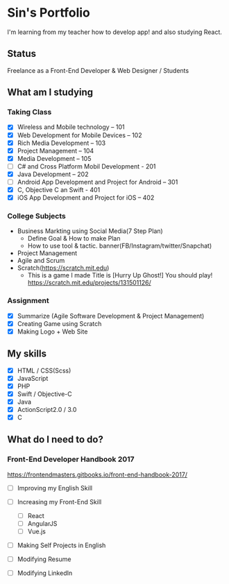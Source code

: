 # Sin's Portfolio

I'm learning from my teacher how to develop app! and also studying React.


## Status
Freelance as a Front-End Developer & Web Designer / Students

## What am I studying
### Taking Class
- [x] Wireless and Mobile technology – 101
- [x] Web Development for Mobile Devices – 102
- [x] Rich Media Development – 103
- [x] Project Management – 104
- [x] Media Development – 105
- [ ] C# and Cross Platform Mobil Development - 201
- [x] Java Development – 202
- [ ] Android App Development and Project for Android – 301
- [x] C, Objective C an Swift - 401
- [x] iOS App Development and Project for iOS – 402

### College Subjects
- Business Markting using Social Media(7 Step Plan) 
  - Define Goal & How to make Plan
  - How to use tool & tactic. banner(FB/Instagram/twitter/Snapchat)
- Project Management
- Agile and Scrum
- Scratch(https://scratch.mit.edu)
  - This is a game I made
    Title is [Hurry Up Ghost!] You should play!
https://scratch.mit.edu/projects/131501126/

### Assignment
- [x] Summarize (Agile Software Development & Project Management)
- [x] Creating Game using Scratch
- [x] Making Logo + Web Site

## My skills
- [x] HTML / CSS(Scss)
- [x] JavaScript
- [x] PHP
- [x] Swift / Objective-C
- [x] Java
- [x] ActionScript2.0 / 3.0
- [x] C

## What do I need to do?
### Front-End Developer Handbook 2017
https://frontendmasters.gitbooks.io/front-end-handbook-2017/
- [ ] Improving my English Skill
- [ ] Increasing my Front-End Skill
  - [ ] React
  - [ ] AngularJS
  - [ ] Vue.js
- [ ] Making Self Projects in English
- [ ] Modifying Resume
- [ ] Modifying LinkedIn

